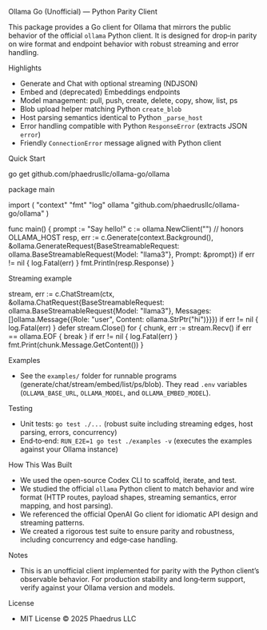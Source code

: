 Ollama Go (Unofficial) — Python Parity Client

This package provides a Go client for Ollama that mirrors the public behavior of the official `ollama` Python client. It is designed for drop‑in parity on wire format and endpoint behavior with robust streaming and error handling.

Highlights
- Generate and Chat with optional streaming (NDJSON)
- Embed and (deprecated) Embeddings endpoints
- Model management: pull, push, create, delete, copy, show, list, ps
- Blob upload helper matching Python `create_blob`
- Host parsing semantics identical to Python `_parse_host`
- Error handling compatible with Python `ResponseError` (extracts JSON `error`)
- Friendly `ConnectionError` message aligned with Python client

Quick Start

  go get github.com/phaedrusllc/ollama-go/ollama

  package main

  import (
    "context"
    "fmt"
    "log"
    ollama "github.com/phaedrusllc/ollama-go/ollama"
  )

  func main() {
    prompt := "Say hello!"
    c := ollama.NewClient("") // honors OLLAMA_HOST
    resp, err := c.Generate(context.Background(), &ollama.GenerateRequest{BaseStreamableRequest: ollama.BaseStreamableRequest{Model: "llama3"}, Prompt: &prompt})
    if err != nil { log.Fatal(err) }
    fmt.Println(resp.Response)
  }

Streaming example

  stream, err := c.ChatStream(ctx, &ollama.ChatRequest{BaseStreamableRequest: ollama.BaseStreamableRequest{Model: "llama3"}, Messages: []ollama.Message{{Role: "user", Content: ollama.StrPtr("hi")}}})
  if err != nil { log.Fatal(err) }
  defer stream.Close()
  for {
    chunk, err := stream.Recv()
    if err == ollama.EOF { break }
    if err != nil { log.Fatal(err) }
    fmt.Print(chunk.Message.GetContent())
  }

Examples
- See the `examples/` folder for runnable programs (generate/chat/stream/embed/list/ps/blob). They read `.env` variables (`OLLAMA_BASE_URL`, `OLLAMA_MODEL`, and `OLLAMA_EMBED_MODEL`).

Testing
- Unit tests: `go test ./...` (robust suite including streaming edges, host parsing, errors, concurrency)
- End‑to‑end: `RUN_E2E=1 go test ./examples -v` (executes the examples against your Ollama instance)

How This Was Built
- We used the open-source Codex CLI to scaffold, iterate, and test.
- We studied the official `ollama` Python client to match behavior and wire format (HTTP routes, payload shapes, streaming semantics, error mapping, and host parsing).
- We referenced the official OpenAI Go client for idiomatic API design and streaming patterns.
- We created a rigorous test suite to ensure parity and robustness, including concurrency and edge‑case handling.

Notes
- This is an unofficial client implemented for parity with the Python client’s observable behavior. For production stability and long‑term support, verify against your Ollama version and models.

License
- MIT License © 2025 Phaedrus LLC
